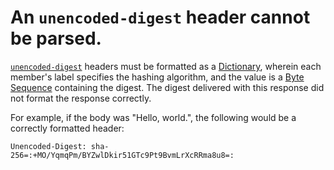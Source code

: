# An `unencoded-digest` header cannot be parsed.

[`unencoded-digest`](unencodedDigestHeader) headers must be formatted as a
[Dictionary](sfDictionary), wherein each member's label specifies the hashing
algorithm, and the value is a [Byte Sequence](sfByteSequence) containing the
digest. The digest delivered with this response did not format the response
correctly.

For example, if the body was "Hello, world.", the following would be a correctly
formatted header:

```
Unencoded-Digest: sha-256=:+MO/YqmqPm/BYZwlDkir51GTc9Pt9BvmLrXcRRma8u8=:
```
